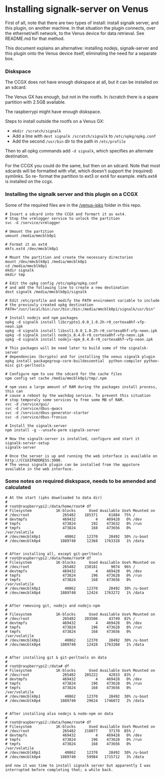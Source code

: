 # Installing signalk-server on Venus 

First of all, note that there are two types of install: install signalk server,
and this plugin, on another machine. In that situation the plugin connects, over
the ethernet/wifi network, to the Venus device for data retrieval. See README.md
for that method.

This document explains an alternative: installing nodejs, signalk-server and this
plugin onto the Venus device itself, eliminating the need for a separate box.

### Diskspace

The CCGX does not have enough diskspace at all, but it can be installed on an 
sdcard.

The Venus GX has enough, but not in the rootfs. In /scratch there is a spare 
partition with 2.5GB available.

The raspberrypi might have enough diskspace.

Steps to install outside the rootfs on a Venus GX:

- `mkdir /scratch/signalk`
- Add a line with `dest signalk /scratch/signalk` to `/etc/opkg/opkg.conf`
- Add the second `/usr/bin` dir to the path in `/etc/profile`

Then to all opkg commands add `-d signalk`, which specifies an alternate destination.

For the CCGX you could do the same, but then on an sdcard. Note that most sdcards
will be formatted with vfat, which doesn't support the (required) symlinks. So re-
format the partition to ext3 or ext4 for example. mkfs.ext4 is installed on the ccgx.

### Installing the signalk server and this plugin on a CCGX
Some of the required files are in the [/venus-ipks](/venus-ipks) folder in this repo.

```
# Insert a sdcard into the CCGX and formart it as ext4. 
# Stop the vrmlogger service to unlock the partition
svc -d /service/vrmlogger

# Umount the partition
umount /media/mmcblk0p1

# Format it as ext4
mkfs.ext4 /dev/mmcblk0p1

# Mount the partition and create the necessary directories
mount /dev/mmcblk0p1 /media/mmcblk0p1
cd /media/mmcblk0p1
mkdir signalk
mkdir tmp

# Edit the opkg config /etc/opkg/opkg.conf
# and add the following line to create a new destination
dest signalk /media/mmcblk0p1/signalk

# Edit /etc/profile and modify the PATH enviroment variable to include
# the previouly created opkg destination
PATH="/usr/local/bin:/usr/bin:/bin:/media/mmcblk0p1/signalk/usr/bin"

# Install nodejs and npm packages
opkg -d signalk install libcrypto1.0.0_1.0.2h-r0_cortexa8hf-vfp-neon.ipk
opkg -d signalk install libssl1.0.0_1.0.2h-r0_cortexa8hf-vfp-neon.ipk
opkg -d signalk install nodejs_8.4.0-r0_cortexa8hf-vfp-neon.ipk
opkg -d signalk install nodejs-npm_8.4.0-r0_cortexa8hf-vfp-neon.ipk

# This packages will be need later to build some of the signalsk-server 
# dependencies (bcrypto) and for installing the venus signalk plugin
opkg install packagegroup-core-buildessential  python-compiler python-misc git-perltools

# Configure npm to use the sdcard for the cache files
npm config set cache /media/mmcblk0p1/tmp/.npm

# npm uses a large amount of RAM during the packages install process, this can
# cause a reboot by the wachdog service. To prevent this situation
# stop temporaly some services to free some MB of RAM.
svc -d /service/gui/
svc -d /service/dbus-qwacs
svc -d /service/dbus-generator-starter
svc -d /service/dbus-fronius

# Install the signalk-server
npm install -g --unsafe-perm signalk-server

# Now the signalk-server is installed, configure and start it
signalk-server-setup
signalk-server

# Once the server is up and running the web interface is available on http://CCGXIPADDRESS:3000.
# The venus signalk plugin can be installed from the appstore available in the web interface.
```
### Some notes on required diskspace, needs to be amended and calculated

```
# At the start (ipks downloaded to data dir)
#
# root@raspberrypi2:/data/home/root# df
# Filesystem           1K-blocks      Used Available Use% Mounted on
# /dev/root               265482    185371     61884  75% /
# devtmpfs                469432         4    469428   0% /dev
# tmpfs                   473824       192    473632   0% /run
# tmpfs                   473824       168    473656   0% /var/volatile
# /dev/mmcblk0p1           40862     12370     28492  30% /u-boot
# /dev/mmcblk0p4         1889740     12368   1763328   1% /data


# After installing all, except git-perltools
# root@raspberrypi2:/data/home/root# df
# Filesystem           1K-blocks      Used Available Use% Mounted on
# /dev/root               265482    238181      9074  96% /
# devtmpfs                469432         4    469428   0% /dev
# tmpfs                   473824       196    473628   0% /run
# tmpfs                   473824       168    473656   0% /var/volatile
# /dev/mmcblk0p1           40862     12370     28492  30% /u-boot
# /dev/mmcblk0p4         1889740     12424   1763272   1% /data


# After removing git, nodejs and nodejs-npm
#
# Filesystem           1K-blocks      Used Available Use% Mounted on
# /dev/root               265482    203506     43749  82% /
# devtmpfs                469432         4    469428   0% /dev
# tmpfs                   473824       196    473628   0% /run
# tmpfs                   473824       168    473656   0% /var/volatile
# /dev/mmcblk0p1           40862     12370     28492  30% /u-boot
# /dev/mmcblk0p4         1889740     12428   1763268   1% /data


# After installing git & git-perltools on data
#
# root@raspberrypi2:/data# df
# Filesystem           1K-blocks      Used Available Use% Mounted on
# /dev/root               265482    205222     42033  83% /
# devtmpfs                469432         4    469428   0% /dev
# tmpfs                   473824       196    473628   0% /run
# tmpfs                   473824       168    473656   0% /var/volatile
# /dev/mmcblk0p1           40862     12370     28492  30% /u-boot
# /dev/mmcblk0p4         1889740     29624   1746072   2% /data


# After installing also nodejs & node-npm on data
#
# root@raspberrypi2:/data/home/root# df
# Filesystem           1K-blocks      Used Available Use% Mounted on
# /dev/root               265482    210077     37178  85% /
# devtmpfs                469432         4    469428   0% /dev
# tmpfs                   473824       196    473628   0% /run
# tmpfs                   473824       168    473656   0% /var/volatile
# /dev/mmcblk0p1           40862     12370     28492  30% /u-boot
# /dev/mmcblk0p4         1889740     59984   1715712   3% /data

and now it was time to install signalk server but apparently I was
interrupted before completing that; a while back.
```
